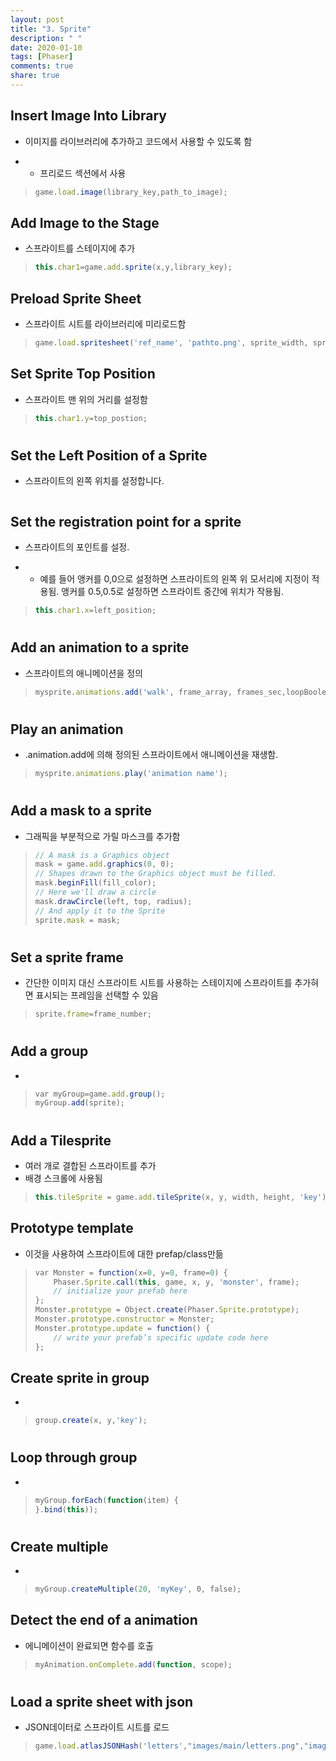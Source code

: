 ```yaml
---
layout: post
title: "3. Sprite"
description: " "
date: 2020-01-10
tags: [Phaser]
comments: true
share: true
---
```


## Insert Image Into Library

- 이미지를 라이브러리에 추가하고 코드에서 사용할 수 있도록 함

- - 프리로드 섹션에서 사용

> ```Javascript
> game.load.image(library_key,path_to_image);
> ```

 

## Add Image to the Stage

- 스프라이트를 스테이지에 추가

> ```Javascript
> this.char1=game.add.sprite(x,y,library_key);
> ```

 

## Preload Sprite Sheet

- 스프라이트 시트를 라이브러리에 미리로드함

> ```Javascript
> game.load.spritesheet('ref_name', 'pathto.png', sprite_width, sprite_height, number_of_cells);
> ```

 

## Set Sprite Top Position

- 스프라이트 맨 위의 거리를 설정함

> ```Javascript
> this.char1.y=top_postion;
> ```

#  

## Set the Left Position of a Sprite

- 스프라이트의 왼쪽 위치를 설정합니다.

> ```Javascript
> 
> ```

 

## Set the registration point for a sprite

- 스프라이트의 포인트를 설정.

- - 예를 들어 앵커를 0,0으로 설정하면 스프라이트의 왼쪽 위 모서리에 지정이 적용됨. 앵커를 0.5,0.5로 설정하면 스프라이트 중간에 위치가 작용됨.

> ```Javascript
> this.char1.x=left_position;
> ```

#  

## Add an animation to a sprite

- 스프라이트의 애니메이션을 정의

> ```Javascript
> mysprite.animations.add('walk', frame_array, frames_sec,loopBoolean);
> ```

#  

## Play an animation

- .animation.add에 의해 정의된 스프라이트에서 애니메이션을 재생함.

> ```Javascript
> mysprite.animations.play('animation name');
> ```

#  

## Add a mask to a sprite

- 그래픽을 부분적으로 가릴 마스크를 추가함

> ```Javascript
> // A mask is a Graphics object
> mask = game.add.graphics(0, 0);
> // Shapes drawn to the Graphics object must be filled.
> mask.beginFill(fill_color);
> // Here we'll draw a circle
> mask.drawCircle(left, top, radius);
> // And apply it to the Sprite
> sprite.mask = mask;
> ```

#  

## Set a sprite frame

- 간단한 이미지 대신 스프라이트 시트를 사용하는 스테이지에 스프라이트를 추가혀면 표시되는 프레임을 선택할 수 있음

> ```Javascript
> sprite.frame=frame_number;
> ```

#  

## Add a group

-  

> ```Javascript
> var myGroup=game.add.group();
> myGroup.add(sprite);
> ```

#  

## Add a Tilesprite

- 여러 개로 결합된 스프라이트를 추가
- 배경 스크롤에 사용됨

> ```Javascript
> this.tileSprite = game.add.tileSprite(x, y, width, height, 'key');
> ```

 

## Prototype template

- 이것을 사용하여 스프라이트에 대한 prefap/class만듦

> ```Javascript
> var Monster = function(x=0, y=0, frame=0) {
>     Phaser.Sprite.call(this, game, x, y, 'monster', frame);
>     // initialize your prefab here
> };
> Monster.prototype = Object.create(Phaser.Sprite.prototype);
> Monster.prototype.constructor = Monster;
> Monster.prototype.update = function() {
>     // write your prefab’s specific update code here
> };
> ```

 

## Create sprite in group

-  

> ```Javascript
> group.create(x, y,'key');
> ```

#  

## Loop through group

-  

> ```Javascript
> myGroup.forEach(function(item) {         
> }.bind(this));
> ```

#  

## Create multiple

-  

> ```Javascript
> myGroup.createMultiple(20, 'myKey', 0, false);
> ```



## Detect the end of a animation

- 에니메이션이 완료되면 함수를 호출

> ```Javascript
> myAnimation.onComplete.add(function, scope);
> ```

#  

## Load a sprite sheet with json

- JSON데이터로 스프라이트 시트를 로드

> ```Javascript
> game.load.atlasJSONHash('letters',"images/main/letters.png","images/main/letters.json");
> ```

